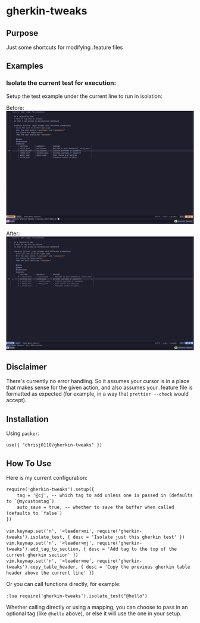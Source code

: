 # gherkin-tweaks

## Purpose

Just some shortcuts for modifying .feature files

## Examples

### Isolate the current test for execution:

Setup the test example under the current line to run in isolation:

Before: ![Before isolating test](img/isolate-before.png)

After: ![After isolating test](img/isolate-after.png)

## Disclaimer

There's currently no error handling. So it assumes your cursor is in a place that makes sense for the given action, and also assumes your .feature file is formatted as expected (for example, in a way that `prettier --check` would accept).

## Installation

Using `packer`:

```
use({ "chrisj0110/gherkin-tweaks" })
```

## How To Use

Here is my current configuration:

```
require('gherkin-tweaks').setup({
    tag = '@cj', -- which tag to add unless one is passed in (defaults to `@mycustomtag`)
    auto_save = true, -- whether to save the buffer when called (defaults to `false`)
})

vim.keymap.set('n', '<leader>mi', require('gherkin-tweaks').isolate_test, { desc = 'Isolate just this gherkin test' })
vim.keymap.set('n', '<leader>mj', require('gherkin-tweaks').add_tag_to_section, { desc = 'Add tag to the top of the current gherkin section' })
vim.keymap.set('n', '<leader>me', require('gherkin-tweaks').copy_table_header, { desc = 'Copy the previous gherkin table header above the current line' })
```

Or you can call functions directly, for example:

`:lua require('gherkin-tweaks').isolate_test("@hello")`

Whether calling directly or using a mapping, you can choose to pass in an optional tag (like `@hello` above), or else it will use the one in your setup.

